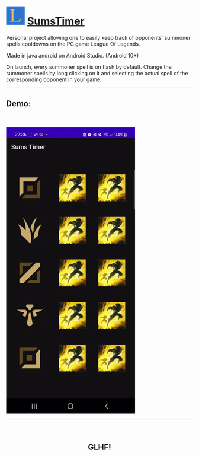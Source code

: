 # <img src="app/src/main/ic_launcher-playstore.png" alt="icon" height="50" width="50"/> <u>SumsTimer</u>
Personal project allowing one to easily keep track of opponents' summoner spells cooldowns on the PC game League Of Legends.

Made in java android on Android Studio. (Android 10+)

On launch, every summoner spell is on flash by default. Change the summoner spells by long clicking on it and selecting the actual spell of the corresponding opponent in your game.

---
## Demo:
<br/><br/>
![Image](Demo.gif)

---
<br/>

## <p style="text-align:center">GLHF!</p>